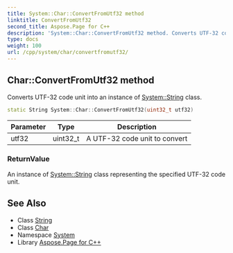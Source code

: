 ```yaml
---
title: System::Char::ConvertFromUtf32 method
linktitle: ConvertFromUtf32
second_title: Aspose.Page for C++
description: 'System::Char::ConvertFromUtf32 method. Converts UTF-32 code unit into an instance of System::String class in C++.'
type: docs
weight: 100
url: /cpp/system/char/convertfromutf32/
---
```

## Char::ConvertFromUtf32 method


Converts UTF-32 code unit into an instance of [System::String](../../string/) class.

```cpp
static String System::Char::ConvertFromUtf32(uint32_t utf32)
```


| Parameter | Type | Description |
| --- | --- | --- |
| utf32 | uint32_t | A UTF-32 code unit to convert |

### ReturnValue

An instance of [System::String](../../string/) class representing the specified UTF-32 code unit.

## See Also

* Class [String](../../string/)
* Class [Char](../)
* Namespace [System](../../)
* Library [Aspose.Page for C++](../../../)
